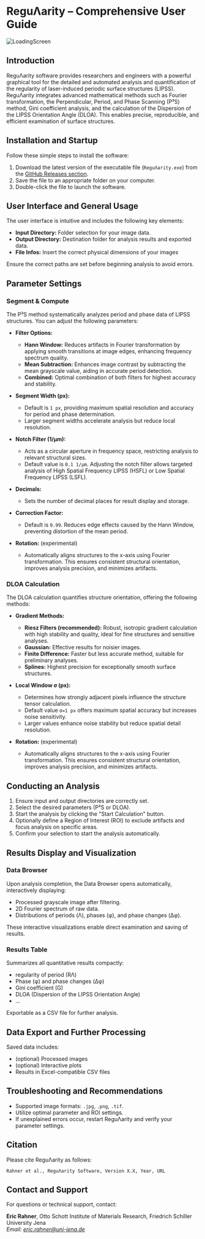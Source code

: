 # ReguΛarity – Comprehensive User Guide
![LoadingScreen](https://github.com/user-attachments/assets/3015dcb9-6bd4-42f2-9537-d34be70a5c8a)


## Introduction

ReguΛarity software provides researchers and engineers with a powerful graphical tool for the detailed and automated analysis and quantification of the regularity of laser-induced periodic surface structures (LIPSS). ReguΛarity integrates advanced mathematical methods such as Fourier transformation, the Perpendicular, Period, and Phase Scanning (P³S) method, Gini coefficient analysis, and the calculation of the Dispersion of the LIPSS Orientation Angle (DLOA). This enables precise, reproducible, and efficient examination of surface structures.

## Installation and Startup

Follow these simple steps to install the software:

1. Download the latest version of the executable file (`ReguΛarity.exe`) from the [GitHub Releases section](#).
2. Save the file to an appropriate folder on your computer.
3. Double-click the file to launch the software.

## User Interface and General Usage

The user interface is intuitive and includes the following key elements:

- **Input Directory:** Folder selection for your image data.
- **Output Directory:** Destination folder for analysis results and exported data.
- **File Infos:** Insert the correct physical dimensions of your images

Ensure the correct paths are set before beginning analysis to avoid errors.

## Parameter Settings

### Segment & Compute

The P³S method systematically analyzes period and phase data of LIPSS structures. You can adjust the following parameters:

- **Filter Options:**
  - **Hann Window:** Reduces artifacts in Fourier transformation by applying smooth transitions at image edges, enhancing frequency spectrum quality.
  - **Mean Subtraction:** Enhances image contrast by subtracting the mean grayscale value, aiding in accurate period detection.
  - **Combined:** Optimal combination of both filters for highest accuracy and stability.

- **Segment Width (px):**
  - Default is `1 px`, providing maximum spatial resolution and accuracy for period and phase determination.
  - Larger segment widths accelerate analysis but reduce local resolution.

- **Notch Filter (1/µm):**
  - Acts as a circular aperture in frequency space, restricting analysis to relevant structural sizes.
  - Default value is `0.1 1/µm`. Adjusting the notch filter allows targeted analysis of High Spatial Frequency LIPSS (HSFL) or Low Spatial Frequency LIPSS (LSFL).

- **Decimals:**
  - Sets the number of decimal places for result display and storage. 
- **Correction Factor:**
  - Default is `0.99`. Reduces edge effects caused by the Hann Window, preventing distortion of the mean period.

- **Rotation:** (experimental)
  - Automatically aligns structures to the x-axis using Fourier transformation. This ensures consistent structural orientation, improves analysis precision, and minimizes artifacts.

### DLOA Calculation

The DLOA calculation quantifies structure orientation, offering the following methods:

- **Gradient Methods:**
  - **Riesz Filters (recommended):** Robust, isotropic gradient calculation with high stability and quality, ideal for fine structures and sensitive analyses.
  - **Gaussian:** Effective results for noisier images.
  - **Finite Difference:** Faster but less accurate method, suitable for preliminary analyses.
  - **Splines:** Highest precision for exceptionally smooth surface structures.

- **Local Window σ (px):**
  - Determines how strongly adjacent pixels influence the structure tensor calculation.
  - Default value `σ=1 px` offers maximum spatial accuracy but increases noise sensitivity.
  - Larger values enhance noise stability but reduce spatial detail resolution.

- **Rotation:** (experimental)
  - Automatically aligns structures to the x-axis using Fourier transformation. This ensures consistent structural orientation, improves analysis precision, and minimizes artifacts.

## Conducting an Analysis

1. Ensure input and output directories are correctly set.
2. Select the desired parameters (P³S or DLOA).
3. Start the analysis by clicking the "Start Calculation" button.
4. Optionally define a Region of Interest (ROI) to exclude artifacts and focus analysis on specific areas.
5. Confirm your selection to start the analysis automatically.

## Results Display and Visualization

### Data Browser

Upon analysis completion, the Data Browser opens automatically, interactively displaying:
- Processed grayscale image after filtering.
- 2D Fourier spectrum of raw data.
- Distributions of periods (Λ), phases (φ), and phase changes (Δφ).

These interactive visualizations enable direct examination and saving of results.

### Results Table

Summarizes all quantitative results compactly:
- regularity of period (RΛ)
- Phase (φ) and phase changes (Δφ)
- Gini coefficient (G)
- DLOA (Dispersion of the LIPSS Orientation Angle)
- ...

Exportable as a CSV file for further analysis.


## Data Export and Further Processing

Saved data includes:
- (optional) Processed images
- (optional) Interactive plots
- Results in Excel-compatible CSV files

## Troubleshooting and Recommendations

- Supported image formats: `.jpg`, `.png`, `.tif`.
- Utilize optimal parameter and ROI settings.
- If unexplained errors occur, restart ReguΛarity and verify your parameter settings.

## Citation

Please cite ReguΛarity as follows:

```
Rahner et al., ReguΛarity Software, Version X.X, Year, URL
```

## Contact and Support

For questions or technical support, contact:

**Eric Rahner**, Otto Schott Institute of Materials Research, Friedrich Schiller University Jena  
*Email: eric.rahner@uni-jena.de*
